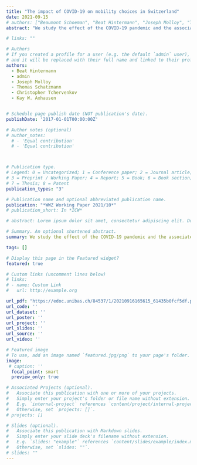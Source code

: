 ```yaml
---
title: "The impact of COVID-19 on mobility choices in Switzerland"
date: 2021-09-15
# authors: ["Beaumont Schoeman", "Beat Hintermann", "Joseph Molloy", "Thomas Schatzmann", "Christopher Tchervenkov", "Kay W. Axhausen"]
abstract: "We study the effect of the COVID-19 pandemic and the associated government measures on individual mobility choices in Switzerland. Our data is based on over 1,000 people for which we observe all trips during eight weeks before the pandemic and again for up to 6 months after its onset. We find an overall reduction of travel distances by 60 percent, followed by a gradual recovery during the subsequent reopening of the economy. Whereas driving distances have almost completely recovered, public transport remains under-used. The introduction of a requirement to wear a mask in public transport had no measurable impact on ridership. We study the heterogeneity of the individual travel response to the pandemic and find that it varies along socio-economic dimensions such as education and household size, with mobility tool ownership, and with personal values and lifestyles."

# links: ""

# Authors
# If you created a profile for a user (e.g. the default `admin` user), write the username (folder name) here
# and it will be replaced with their full name and linked to their profile.
authors:
  - Beat Hintermann
  - admin 
  - Joseph Molloy
  - Thomas Schatzmann
  - Christopher Tchervenkov
  - Kay W. Axhausen


# Schedule page publish date (NOT publication's date).
publishDate: '2017-01-01T00:00:00Z'

# Author notes (optional)
# author_notes:
  # - 'Equal contribution'
  # - 'Equal contribution'



# Publication type.
# Legend: 0 = Uncategorized; 1 = Conference paper; 2 = Journal article;
# 3 = Preprint / Working Paper; 4 = Report; 5 = Book; 6 = Book section;
# 7 = Thesis; 8 = Patent
publication_types: "3"

# Publication name and optional abbreviated publication name.
publication: "*WWZ Working Paper 2021/10*"
# publication_short: In *ICW*

# abstract: Lorem ipsum dolor sit amet, consectetur adipiscing elit. Duis posuere tellus ac convallis placerat. Proin tincidunt magna sed ex sollicitudin condimentum. Sed ac faucibus dolor, scelerisque sollicitudin nisi. Cras purus urna, suscipit quis sapien eu, pulvinar tempor diam. Quisque risus orci, mollis id ante sit amet, gravida egestas nisl. Sed ac tempus magna. Proin in dui enim. Donec condimentum, sem id dapibus fringilla, tellus enim condimentum arcu, nec volutpat est felis vel metus. Vestibulum sit amet erat at nulla eleifend gravida.

# Summary. An optional shortened abstract.
summary: We study the effect of the COVID-19 pandemic and the associated government measures on individual mobility choices in Switzerland. Our data is based on over 1,000 people for which we observe all trips during eight weeks before the pandemic and again for up to 6 months after its onset. We find an overall reduction of travel distances by 60 percent, followed by a gradual recovery during the subsequent reopening of the economy. Whereas driving distances have almost completely recovered, public transport remains under-used. The introduction of a requirement to wear a mask in public transport had no measurable impact on ridership. We study the heterogeneity of the individual travel response to the pandemic and find that it varies along socio-economic dimensions such as education and household size, with mobility tool ownership, and with personal values and lifestyles.

tags: []

# Display this page in the Featured widget?
featured: true

# Custom links (uncomment lines below)
# links:
# - name: Custom Link
#   url: http://example.org

url_pdf: "https://edoc.unibas.ch/84537/1/20210916165615_61435b0fcf5df.pdf"
url_code: ''
url_dataset: ''
url_poster: ''
url_project: ''
url_slides: ''
url_source: ''
url_video: ''

# Featured image
# To use, add an image named `featured.jpg/png` to your page's folder.
image:
 # caption: ''
  focal_point: smart
  preview_only: true

# Associated Projects (optional).
#   Associate this publication with one or more of your projects.
#   Simply enter your project's folder or file name without extension.
#   E.g. `internal-project` references `content/project/internal-project/index.md`.
#   Otherwise, set `projects: []`.
# projects: []

# Slides (optional).
#   Associate this publication with Markdown slides.
#   Simply enter your slide deck's filename without extension.
#   E.g. `slides: "example"` references `content/slides/example/index.md`.
#   Otherwise, set `slides: ""`.
# slides: ""
---
```

